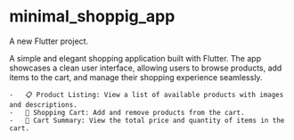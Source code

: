 # minimal_shoppig_app

A new Flutter project.

A simple and elegant shopping application built with Flutter. The app showcases a clean user interface, allowing users to browse products, add items to the cart, and manage their shopping experience seamlessly.

    -   📋 Product Listing: View a list of available products with images and descriptions.
    -   🛒 Shopping Cart: Add and remove products from the cart.
    -   🧮 Cart Summary: View the total price and quantity of items in the cart.